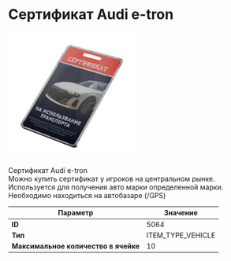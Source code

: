 # Сертификат Audi e-tron

![Item Image](../img/5064.webp?raw=true)

Сертификат Audi e-tron<br>Можно купить сертификат у игроков на центральном рынке.<br>Используется для получения авто марки определенной марки.<br>Необходимо находиться на автобазаре (/GPS)


| Параметр | Значение |
|----------|----------|
| **ID** | 5064 |
| **Тип** | ITEM_TYPE_VEHICLE |
| **Максимальное количество в ячейке** | 10 |

